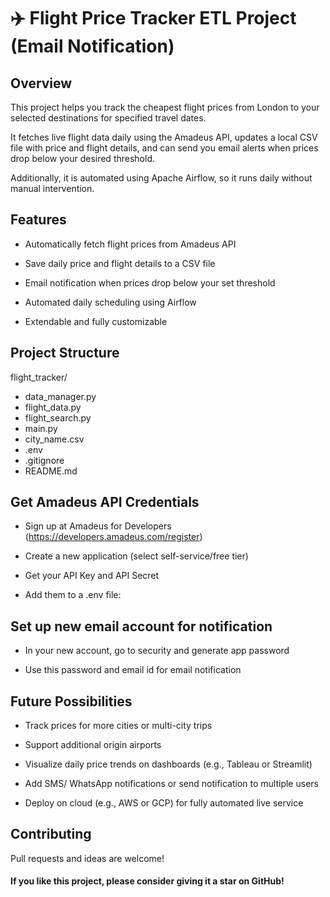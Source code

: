 # ✈️ Flight Price Tracker ETL Project (Email Notification)

## Overview 

This project helps you track the cheapest flight prices from London to your selected destinations for specified travel dates.

It fetches live flight data daily using the Amadeus API, updates a local CSV file with price and flight details, and can send you email alerts when prices drop below your desired threshold.

Additionally, it is automated using Apache Airflow, so it runs daily without manual intervention.


## Features 

* Automatically fetch flight prices from Amadeus API

* Save daily price and flight details to a CSV file

* Email notification when prices drop below your set threshold

* Automated daily scheduling using Airflow

* Extendable and fully customizable


## Project Structure 

flight_tracker/

* data_manager.py
* flight_data.py
* flight_search.py
* main.py
* city_name.csv
* .env
* .gitignore
* README.md


## Get Amadeus API Credentials 

* Sign up at Amadeus for Developers (https://developers.amadeus.com/register)

* Create a new application (select self-service/free tier)

* Get your API Key and API Secret

* Add them to a .env file:


## Set up new email account for notification 

* In your new account, go to security and generate app password

* Use this password and email id for email notification


## Future Possibilities 

* Track prices for more cities or multi-city trips

* Support additional origin airports

* Visualize daily price trends on dashboards (e.g., Tableau or Streamlit)

* Add SMS/ WhatsApp notifications or send notification to multiple users

* Deploy on cloud (e.g., AWS or GCP) for fully automated live service


## Contributing 

Pull requests and ideas are welcome! 


#### If you like this project, please consider giving it a star on GitHub!
